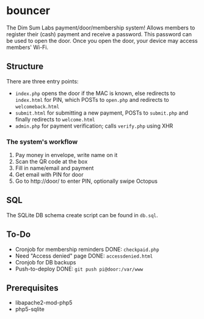 # bouncer
The Dim Sum Labs payment/door/membership system! Allows members to register their (cash) payment and receive a password.
This password can be used to open the door. Once you open the door, your device may access members' Wi-Fi.

## Structure
There are three entry points:
* `index.php` opens the door if the MAC is known, else redirects to `index.html` for PIN, which POSTs to `open.php` and redirects to `welcomeback.html`
* `submit.html` for submitting a new payment, POSTs to `submit.php` and finally redirects to `welcome.html`
* `admin.php` for payment verification; calls `verify.php` using XHR

### The system's workflow
1. Pay money in envelope, write name on it
1. Scan the QR code at the box
1. Fill in name/email and payment
1. Get email with PIN for door
1. Go to http://door/ to enter PIN, optionally swipe Octopus

## SQL
The SQLite DB schema create script can be found in `db.sql`.

## To-Do
* Cronjob for membership reminders DONE: `checkpaid.php`
* Need "Access denied" page DONE: `accessdenied.html`
* Cronjob for DB backups
* Push-to-deploy DONE: `git push pi@door:/var/www`

## Prerequisites
* libapache2-mod-php5
* php5-sqlite
